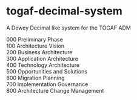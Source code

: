 # togaf-decimal-system
A Dewey Decimal like system for the TOGAF ADM


000 Preliminary Phase  
100 Architecture Vision  
200 Business Architecture  
300 Application Architecture  
400 Technology Architecture  
500 Opportunities and Solutions  
600 Migration Planning  
700 Implementation Governance  
800 Architecture Change Management  

